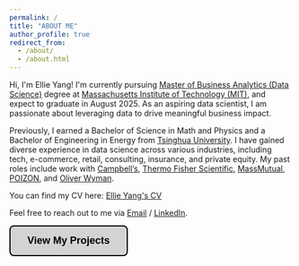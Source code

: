 ```yaml
---
permalink: /
title: "ABOUT ME"
author_profile: true
redirect_from: 
  - /about/
  - /about.html
---
```

Hi, I'm Ellie Yang! I'm currently pursuing [Master of Business Analytics (Data Science)](https://mitsloan.mit.edu/master-of-business-analytics/explore-program) degree at [Massachusetts Institute of Technology (MIT)](https://www.mit.edu/), and expect to graduate in August 2025. As an aspiring data scientist, I am passionate about leveraging data to drive meaningful business impact.

Previously, I earned a Bachelor of Science in Math and Physics and a Bachelor of Engineering in Energy from [Tsinghua University](https://www.tsinghua.edu.cn/en/index.htm). I have gained diverse experience in data science across various industries, including tech, e-commerce, retail, consulting, insurance, and private equity. My past roles include work with [Campbell’s](https://www.thecampbellscompany.com/), [Thermo Fisher Scientific](https://www.thermofisher.com/us/en/home.html), [MassMutual](https://www.massmutual.com/), [POIZON](https://www.poizon.com/about-us), and [Oliver Wyman](https://www.oliverwyman.com/index.html).

You can find my CV here: [Ellie Yang's CV](../assets/EllieYang_0226.pdf)

Feel free to reach out to me via [Email](mailto:ellie.yang02siying@gmail.com) / [LinkedIn](https://www.linkedin.com/in/siying-ellie-yang/).


<a href="https://ellie-yang-siying.github.io/portfolio/" target="_blank">
    <button style="background-color:#D3D3D3; color:black; padding:15px 30px; font-size:18px; font-weight:bold; border:2px solid black; border-radius:8px; cursor:pointer;">
        View My Projects
    </button>
</a>

